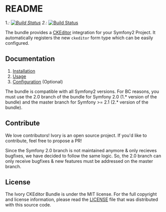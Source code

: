 # README

1.*: [![Build Status](https://secure.travis-ci.org/egeloen/IvoryCKEditorBundle.png?branch=2.0)](http://travis-ci.org/egeloen/IvoryCKEditorBundle)
2.*: [![Build Status](https://secure.travis-ci.org/egeloen/IvoryCKEditorBundle.png?banch=master)](http://travis-ci.org/egeloen/IvoryCKEditorBundle)

The bundle provides a [CKEditor](http://ckeditor.com/) integration for your Symfony2 Project. It automatically registers
the new `ckeditor` form type which can be easily configured.

## Documentation

 1. [Installation](http://github.com/egeloen/IvoryCKEditorBundle/blob/master/Resources/doc/installation.md)
 2. [Usage](http://github.com/egeloen/IvoryCKEditorBundle/blob/master/Resources/doc/usage.md)
 3. [Configuration](http://github.com/egeloen/IvoryCKEditorBundle/blob/master/Resources/doc/configuration.md) (Optional)

The bundle is compatible with all Symfony2 versions. For BC reasons, you must use the 2.0 branch of the bundle for
Symfony 2.0 (1.* version of the bundle) and the master branch for Symfony >= 2.1 (2.* version of the bundle).

## Contribute

We love contributors! Ivory is an open source project. If you'd like to contribute, feel free to propose a PR!

Since the Symfony 2.0 branch is not maintained anymore & only recieves bugfixes, we have decided to follow the same
logic. So, the 2.0 branch can only receive bugfixes & new features must be addressed on the master branch.

## License

The Ivory CKEditor Bundle is under the MIT license. For the full copyright and license information, please read the
[LICENSE](https://github.com/egeloen/IvoryCKEditorBundle/blob/master/LICENSE) file that was distributed with this
source code.
